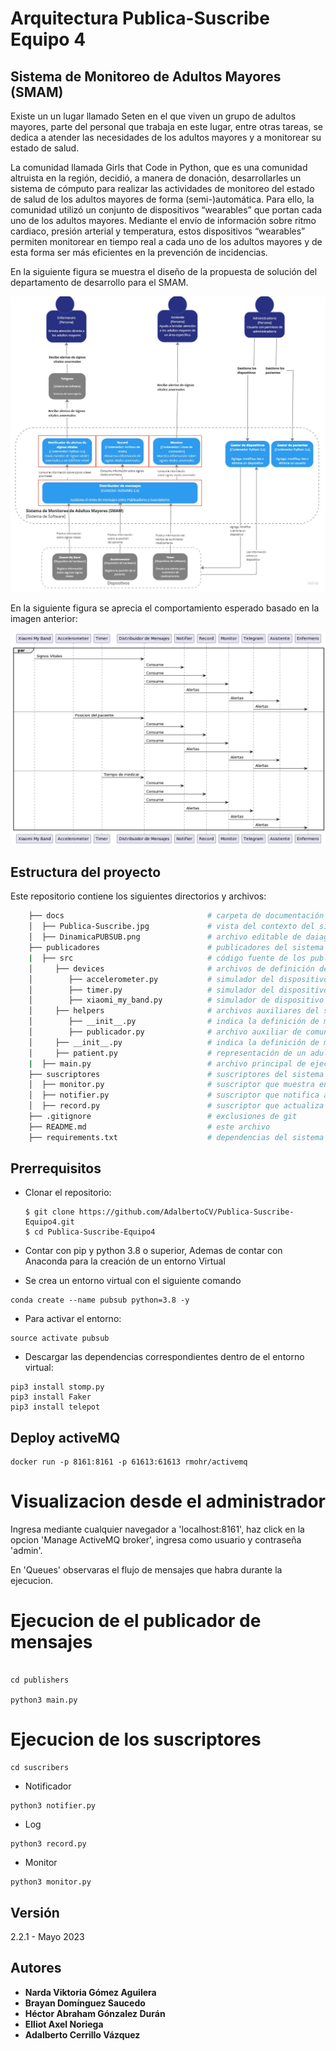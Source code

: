 # Arquitectura Publica-Suscribe Equipo 4 

## Sistema de Monitoreo de Adultos Mayores (SMAM)

Existe un un lugar llamado Seten en el que viven un grupo de adultos mayores, parte del personal que trabaja en este lugar, entre otras tareas, se dedica a atender las necesidades de los adultos mayores y a monitorear su estado de salud.

La comunidad llamada Girls that Code in Python, que es una comunidad altruista en la región, decidió, a manera de donación, desarrollarles un sistema de cómputo para realizar las actividades de monitoreo del estado de salud de los adultos mayores de forma (semi-)automática. Para ello, la comunidad utilizó un conjunto de dispositivos “wearables” que portan cada uno de los adultos mayores. Mediante el envío de información sobre ritmo cardiaco, presión arterial y temperatura, estos dispositivos “wearables” permiten monitorear en tiempo real a cada uno de los adultos mayores y de esta forma ser más eficientes en la prevención de incidencias.

En la siguiente figura se muestra el diseño de la propuesta de solución del departamento de desarrollo para el SMAM.

![Vista de contenedores del SMAM](docs/Publica-Suscribe.jpg)

En la siguiente figura se aprecia el comportamiento esperado basado en la imagen anterior:

![Diagrama de secuencias del SMAM](docs/DinamicaPUBSUB.png)

## Estructura del proyecto

Este repositorio contiene los siguientes directorios y archivos:

```bash
    ├── docs                                # carpeta de documentación
    │  ├── Publica-Suscribe.jpg             # vista del contexto del sistema
    │  ├── DinamicaPUBSUB.png               # archivo editable de daiagramas del sistema 
    ├── publicadores                        # publicadores del sistema
    |  ├── src                              # código fuente de los publicadores
    │     ├── devices                       # archivos de definición de dispositivos
    │        ├── accelerometer.py           # simulador del dispositivo de hardware acelerómetro
    │        ├── timer.py                   # simulador del dispositivo de hardware cronómetro
    │        ├── xiaomi_my_band.py          # simulador de dispositivo de hardware Xiaomi
    │     ├── helpers                       # archivos auxiliares del sistema
    │        ├── __init__.py                # indica la definición de módulo python
    │        ├── publicador.py              # archivo auxiliar de comunicación con el distribuidor de mensajes 
    │     ├── __init__.py                   # indica la definición de módulo python
    │     ├── patient.py                    # representación de un adulto mayor en el sistema
    |  ├── main.py                          # archivo principal de ejecución de publicadores
    ├── suscriptores                        # suscriptores del sistema
    │  ├── monitor.py                       # suscriptor que muestra en pantalla las alertas del sistema
    │  ├── notifier.py                      # suscriptor que notifica a un(a) enfermero(a) en particular
    │  ├── record.py                        # suscriptor que actualiza el expediente de un adulto mayor en particular
    ├── .gitignore                          # exclusiones de git
    ├── README.md                           # este archivo
    ├── requirements.txt                    # dependencias del sistema
```


## Prerrequisitos
- Clonar el repositorio:
   ```shell
   $ git clone https://github.com/AdalbertoCV/Publica-Suscribe-Equipo4.git
   $ cd Publica-Suscribe-Equipo4
   ```

- Contar con pip y python 3.8 o superior, Ademas de contar con Anaconda para la creación de un entorno Virtual


- Se crea un entorno virtual con el siguiente comando

```
conda create --name pubsub python=3.8 -y
```


- Para activar el entorno:

```
source activate pubsub
```


- Descargar las dependencias correspondientes dentro de el entorno virtual:

```
pip3 install stomp.py
pip3 install Faker
pip3 install telepot
```

## Deploy activeMQ

```
docker run -p 8161:8161 -p 61613:61613 rmohr/activemq
```

# Visualizacion desde el administrador

Ingresa mediante cualquier navegador a 'localhost:8161', haz click en la opcion 'Manage ActiveMQ broker', ingresa como usuario y contraseña 'admin'.

En 'Queues' observaras el flujo de mensajes que habra durante la ejecucion.

# Ejecucion de el publicador de mensajes

````

cd publishers

python3 main.py

````

# Ejecucion de los suscriptores 

```
cd suscribers
```

- Notificador 

```
python3 notifier.py
```

- Log

```
python3 record.py
```

- Monitor

```
python3 monitor.py
```




## Versión

2.2.1 - Mayo 2023

## Autores

* **Narda Viktoria Gómez Aguilera**
* **Brayan Domínguez Saucedo**
* **Héctor Abraham Gónzalez Durán**
* **Elliot Axel Noriega**
* **Adalberto Cerrillo Vázquez**
